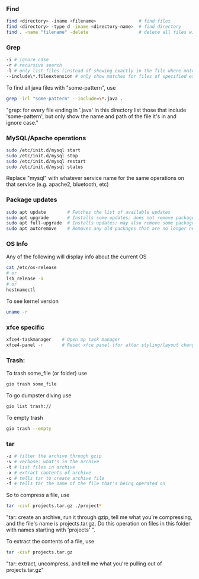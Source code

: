 ### Find

```bash
find <directory> -iname <filename>                # find files
find <directory> -type d -iname <directory-name>  # find directory
find . -name "filename" -delete                   # delete all files with given name
```
### Grep

```bash
-i # ignore case
-r # recursive search
-l # only list files (instead of showing exactly in the file where match is found)
--include\*.fileextension # only show matches for files of specified extension
```

To find all java files with "some-pattern", use

```bash
grep -irl "some-pattern" --include=\*.java .
```
"grep: for every file ending in '.java' in this directory list those that include 'some-pattern', but only show the name and path of the file it's in and ignore case."

### MySQL/Apache operations

```bash
sudo /etc/init.d/mysql start
sudo /etc/init.d/mysql stop
sudo /etc/init.d/mysql restart
sudo /etc/init.d/mysql status
```
Replace "mysql" with whatever service name for the same operations on that service (e.g. apache2, bluetooth, etc)

### Package updates

```bash
sudo apt update        # Fetches the list of available updates
sudo apt upgrade       # Installs some updates; does not remove packages
sudo apt full-upgrade  # Installs updates; may also remove some packages, if needed
sudo apt autoremove    # Removes any old packages that are no longer needed
```

### OS Info

Any of the following will display info about the current OS

```bash
cat /etc/os-release
# or
lsb_release -a
# or
hostnamectl
```

To see kernel version

```bash
uname -r
```

### xfce specific

```bash
xfce4-taskmanager    # Open up task manager
xfce4-panel -r       # Reset xfce panel (for after styling/layout change)
```
 
### Trash:

To trash some_file (or folder) use

```bash
gio trash some_file
```

To go dumpster diving use

```bash
gio list trash://
```

To empty trash

```bash
gio trash --empty
```

### tar

```bash
-z # filter the archive through gzip
-v # verbose: what's in the archive
-t # list files in archive
-x # extract contents of archive
-c # tells tar to create archive file
-f # tells tar the name of the file that's being operated on
```
So to compress a file, use

```bash
tar -czvf projects.tar.gz ./project*
```

"tar: create an archive, run it through gzip, tell me what you're compressing, and the file's name is projects.tar.gz. Do this operation on files in this folder with names starting with 'projects' ".

To extract the contents of a file, use

```bash
tar -xzvf projects.tar.gz
```
"tar: extract, uncompress, and tell me what you're pulling out of projects.tar.gz"
